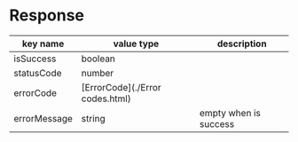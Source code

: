 # Response

key name | value type | description
--- | --- | ---
isSuccess | boolean |
statusCode | number |
errorCode | [ErrorCode](./Error codes.html) |
errorMessage | string | empty when is success
